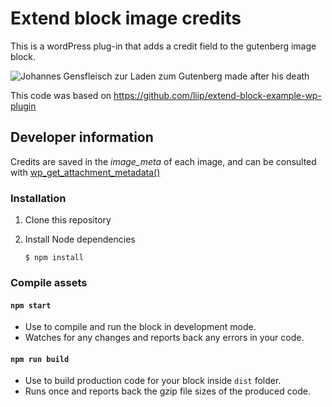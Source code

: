 # Extend block image credits

This is a wordPress plug-in that adds a credit field to the gutenberg image block.

![Johannes Gensfleisch zur Laden zum Gutenberg made after his death](https://i.imgur.com/vEaxmCY.gif)

This code was based on https://github.com/liip/extend-block-example-wp-plugin

## Developer information

Credits are saved in the *image_meta* of each image, and can be consulted with [wp_get_attachment_metadata()](https://developer.wordpress.org/reference/functions/wp_get_attachment_metadata/)

### Installation

1. Clone this repository

1. Install Node dependencies

    ```
    $ npm install
    ```

### Compile assets

#### `npm start`
- Use to compile and run the block in development mode.
- Watches for any changes and reports back any errors in your code.

#### `npm run build`
- Use to build production code for your block inside `dist` folder.
- Runs once and reports back the gzip file sizes of the produced code.
